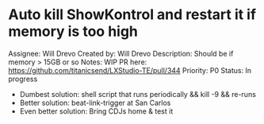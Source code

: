 # Auto kill ShowKontrol and restart it if memory is too high

Assignee: Will Drevo
Created by: Will Drevo
Description: Should be if memory > 15GB or so
Notes: WIP PR here: https://github.com/titanicsend/LXStudio-TE/pull/344 
Priority: P0
Status: In progress

- Dumbest solution: shell script that runs periodically && kill -9 <process-id> && re-runs
- Better solution: beat-link-trigger at San Carlos
- Even better solution: Bring CDJs home & test it
